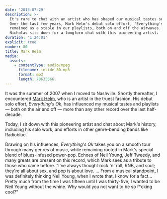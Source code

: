 ```yaml
---
date: '2015-07-29'
description: >-
  It's rare to chat with an artist who has shaped our musical tastes so much.
  Over the last few years, Mark Helm's debut solo effort, "Everything's Ok," has
  remained as a staple in our playlists, both on and off the airwaves. Today,
  Nicholas sits down for a longform chat with this pioneering artist.
duration: '1:24:01'
explicit: true
number: 80
title: Mark Helm
media:
  assets:
    - contentType: audio/mpeg
      filename: inside_80.mp3
      format: mp3
      length: 78635566
---
```

It was the summer of 2007 when I moved to Nashville. Shortly thereafter, I encountered [Mark Helm](http://markhelm1.bandcamp.com), who is an artist in the truest fashion. His debut solo effort, *Everything's Ok*, has influenced my musical tastes and playlists &mdash; both on the air and off &mdash; more than any other record over the last half-decade.

Today, I sit down with this pioneering artist and chat about Mark's history, including his solo work, and efforts in other genre-bending bands like Radioblue.

Drawing on his influences, *Everything's Ok* takes you on a smooth tour through many genres of music, while remaining rooted in Mark's special blend of blues-infused power-pop. Echoes of Neil Young, Jeff Tweedy, and many greats are present on this record, which Mark sees as a tribute to those who came before. "I've always thought rock 'n' roll, RNB, and soul; they're all about sex, and pop is about love. ... From a musical standpoint, I was definitely thinking Neil Young, when I wrote that. I know for a fact... Pretty much from the time I was fifteen until I was thirty-five, I wanted to be Neil Young without the whine. Why would you not want to be so f*cking cool?"
